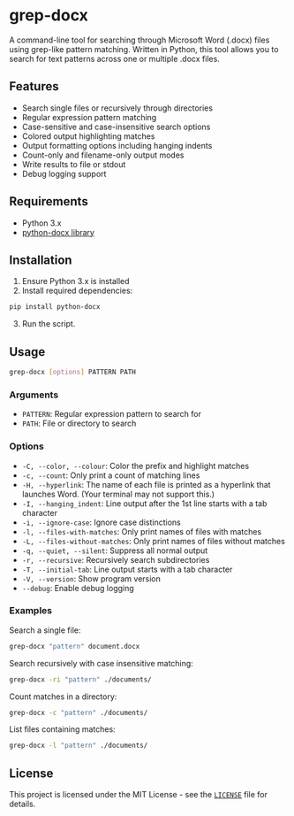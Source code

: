 # grep-docx

A command-line tool for searching through Microsoft Word (.docx) files using grep-like pattern matching. Written in Python, this tool allows you to search for text patterns across one or multiple .docx files.

## Features

- Search single files or recursively through directories
- Regular expression pattern matching
- Case-sensitive and case-insensitive search options
- Colored output highlighting matches
- Output formatting options including hanging indents
- Count-only and filename-only output modes
- Write results to file or stdout
- Debug logging support

## Requirements

- Python 3.x
- [python-docx library](https://github.com/python-openxml/python-docx)

## Installation

1. Ensure Python 3.x is installed
2. Install required dependencies:
```bash
pip install python-docx
```
3. Run the script.

## Usage

```bash
grep-docx [options] PATTERN PATH 
```

### Arguments

- `PATTERN`: Regular expression pattern to search for
- `PATH`: File or directory to search

### Options

- `-C, --color, --colour`: Color the prefix and highlight matches
- `-c, --count`: Only print a count of matching lines
- `-H, --hyperlink`: The name of each file is printed as a hyperlink that launches Word.  (Your terminal may not support this.)
- `-I, --hanging_indent`: Line output after the 1st line starts with a tab character
- `-i, --ignore-case`: Ignore case distinctions
- `-l, --files-with-matches`: Only print names of files with matches
- `-L, --files-without-matches`: Only print names of files without matches
- `-q, --quiet, --silent`: Suppress all normal output
- `-r, --recursive`: Recursively search subdirectories
- `-T, --initial-tab`: Line output starts with a tab character
- `-V, --version`: Show program version
- `--debug`: Enable debug logging

### Examples

Search a single file:
```bash
grep-docx "pattern" document.docx
```

Search recursively with case insensitive matching:
```bash
grep-docx -ri "pattern" ./documents/
```

Count matches in a directory:
```bash
grep-docx -c "pattern" ./documents/
```

List files containing matches:
```bash
grep-docx -l "pattern" ./documents/
```

## License

This project is licensed under the MIT License - see the [`LICENSE`](LICENSE) file for details.


